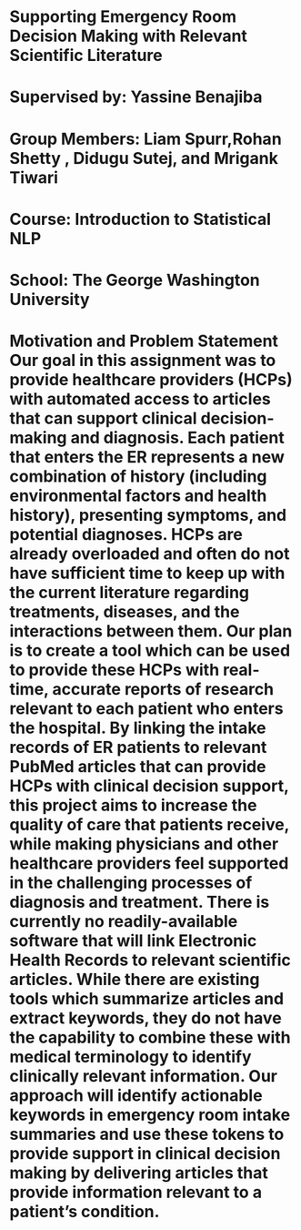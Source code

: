 
# Supporting Emergency Room Decision Making with Relevant Scientific Literature 
# Supervised by: Yassine Benajiba 
# Group Members: Liam Spurr,Rohan Shetty , Didugu Sutej, and Mrigank Tiwari
# Course: Introduction to Statistical NLP 
# School: The George Washington University  
# Motivation and Problem Statement Our goal in this assignment was to provide healthcare providers (HCPs) with automated access to articles that can support clinical decision-making and diagnosis. Each patient that enters the ER represents a new combination of history (including environmental factors and health history), presenting symptoms, and potential diagnoses. HCPs are already overloaded and often do not have sufficient time to keep up with the current literature regarding treatments, diseases, and the interactions between them. Our plan is to create a tool which can be used to provide these HCPs with real-time, accurate reports of research relevant to each patient who enters the hospital. By linking the intake records of ER patients to relevant PubMed articles that can provide HCPs with clinical decision support, this project aims to increase the quality of care that patients receive, while making physicians and other healthcare providers feel supported in the challenging processes of diagnosis and treatment.  There is currently no readily-available software that will link Electronic Health Records to relevant scientific articles. While there are existing tools which summarize articles and extract keywords, they do not have the capability to combine these with medical terminology to identify clinically relevant information. Our approach will identify actionable keywords in emergency room intake summaries and use these tokens to provide support in clinical decision making by delivering articles that provide information relevant to a patient’s condition.
